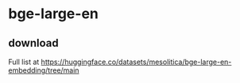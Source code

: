 # bge-large-en

## download

Full list at https://huggingface.co/datasets/mesolitica/bge-large-en-embedding/tree/main